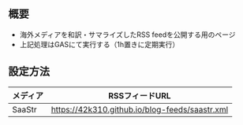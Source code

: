 ## 概要
- 海外メディアを和訳・サマライズしたRSS feedを公開する用のページ
- 上記処理はGASにて実行する（1h置きに定期実行）

## 設定方法
| メディア | RSSフィードURL |
| - | - |
| SaaStr | https://42k310.github.io/blog-feeds/saastr.xml |
